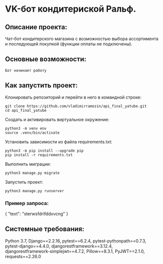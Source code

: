 # VK-бот кондитериской Ральф.

## Описание проекта:
Чат-бот кондитерского магазина с возможностью выбора ассортимента и последующей покупкой (функции оплаты не подключены).

## Основные возможности:
```
Бот начинает работу 
```
## Как запустить проект:

Клонировать репозиторий и перейти в него в командной строке:
```
git clone https://github.com/vladimirramozin/api_final_yatube.git
cd api_final_yatube
```
Cоздать и активировать виртуальное окружение:
```
python3 -m venv env
source .venv/bin/activate
```
Установить зависимости из файла requirements.txt:
```
python3 -m pip install --upgrade pip
pip install -r requirements.txt
```
Выполнить миграции:
```
python3 manage.py migrate
```
Запустить проект:
```
python3 manage.py runserver
```
### Пример запроса:
{
"text": "sterwsfdrifddxvcng"
}

## Системные требования:
Python 3.7,
Django==2.2.16,
pytest==6.2.4,
pytest-pythonpath==0.7.3,
pytest-django==4.4.0,
djangorestframework==3.12.4,
djangorestframework-simplejwt==4.7.2,
Pillow==8.3.1,
PyJWT==2.1.0,
requests==2.26.0
